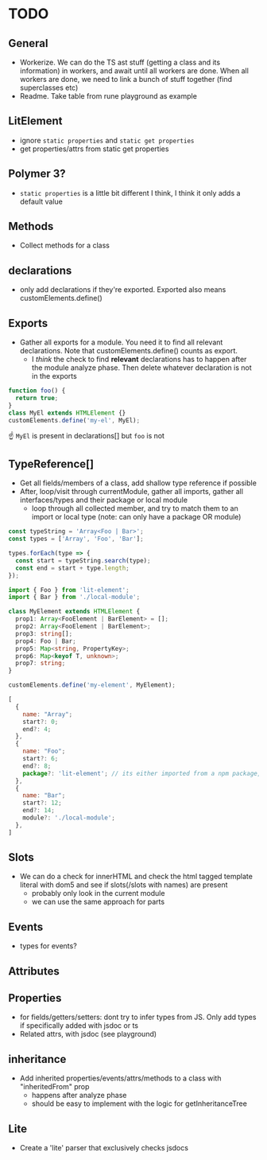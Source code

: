 # TODO

## General

- Workerize. We can do the TS ast stuff (getting a class and its information) in workers, and await until all workers are done. When all workers are done, we need to link a bunch of stuff together (find superclasses etc)
- Readme. Take table from rune playground as example

## LitElement

- ignore `static properties` and `static get properties`
- get properties/attrs from static get properties

## Polymer 3?

- `static properties` is a little bit different I think, I think it only adds a default value

## Methods

- Collect methods for a class

## declarations

- only add declarations if they're exported. Exported also means customElements.define()

## Exports

- Gather all exports for a module. You need it to find all relevant declarations. Note that customElements.define() counts as export.
  - I _think_ the check to find **relevant** declarations has to happen after the module analyze phase. Then delete whatever declaration is not in the exports

```js
function foo() {
  return true;
}
class MyEl extends HTMLElement {}
customElements.define('my-el', MyEl);
```

☝️ `MyEl` is present in declarations[] but `foo` is not

## TypeReference[]

- Get all fields/members of a class, add shallow type reference if possible
- After, loop/visit through currentModule, gather all imports, gather all interfaces/types and their package or local module
  - loop through all collected member, and try to match them to an import or local type (note: can only have a package OR module)

```js
const typeString = 'Array<Foo | Bar>';
const types = ['Array', 'Foo', 'Bar'];

types.forEach(type => {
  const start = typeString.search(type);
  const end = start + type.length;
});
```

```ts
import { Foo } from 'lit-element';
import { Bar } from './local-module';

class MyElement extends HTMLElement {
  prop1: Array<FooElement | BarElement> = [];
  prop2: Array<FooElement | BarElement>;
  prop3: string[];
  prop4: Foo | Bar;
  prop5: Map<string, PropertyKey>;
  prop6: Map<keyof T, unknown>;
  prop7: string;
}

customElements.define('my-element', MyElement);
```

```js
[
  {
    name: "Array";
    start?: 0;
    end?: 4;
  },
  {
    name: "Foo";
    start?: 6;
    end?: 8;
    package?: 'lit-element'; // its either imported from a npm package, or a local module
  },
  {
    name: "Bar";
    start?: 12;
    end?: 14;
    module?: './local-module';
  },
]
```

## Slots

- We can do a check for innerHTML and check the html tagged template literal with dom5 and see if slots(/slots with names) are present
  - probably only look in the current module
  - we can use the same approach for parts

## Events

- types for events?

## Attributes

## Properties

- for fields/getters/setters: dont try to infer types from JS. Only add types if specifically added with jsdoc or ts
- Related attrs, with jsdoc (see playground)

## inheritance

- Add inherited properties/events/attrs/methods to a class with "inheritedFrom" prop
  - happens after analyze phase
  - should be easy to implement with the logic for getInheritanceTree

## Lite

- Create a 'lite' parser that exclusively checks jsdocs
